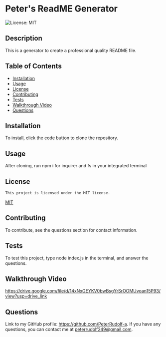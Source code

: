 # Peter's ReadME Generator
  ![License: MIT](https://img.shields.io/badge/License-MIT-yellow.svg)
  ## Description
  This is a generator to create a professional quality README file.
  ## Table of Contents
  - [Installation](#installation)
  - [Usage](#usage)
  - [License](#license)
  - [Contributing](#contributing)
  - [Tests](#tests)
  - [Walkthrough Video](#walkthrough)
  - [Questions](#questions)
  ## Installation
  To install, click the code button to clone the repository.
  ## Usage
  After cloning, run npm i for inquirer and fs in your integrated terminal
  ## License
    This project is licensed under the MIT license.
  [MIT](https://opensource.org/licenses/MIT)
  ## Contributing
  To contribute, see the questions section for contact information.
  ## Tests
  To test this project, type node index.js in the terminal, and answer the questions.
  ## Walkthrough Video
  https://drive.google.com/file/d/14xNxGEYKV0bwBsgYrSrOOMUvoan15P93/view?usp=drive_link 
  ## Questions
  Link to my GitHub profile: https://github.com/PeterRudolf-a.
  If you have any questions, you can contact me at peterrudolf249@gmail.com.
